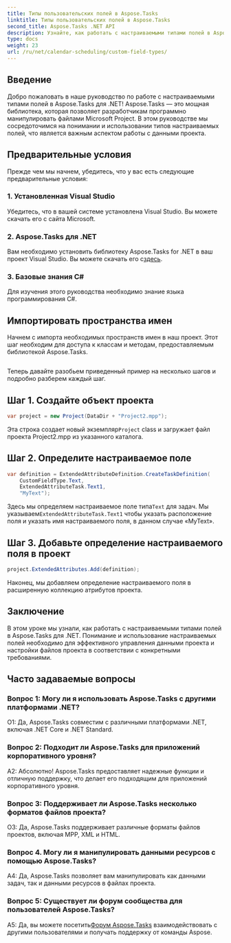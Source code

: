 ```yaml
---
title: Типы пользовательских полей в Aspose.Tasks
linktitle: Типы пользовательских полей в Aspose.Tasks
second_title: Aspose.Tasks .NET API
description: Узнайте, как работать с настраиваемыми типами полей в Aspose.Tasks для .NET. Пошаговое руководство с примерами кода и часто задаваемыми вопросами.
type: docs
weight: 23
url: /ru/net/calendar-scheduling/custom-field-types/
---
```

## Введение

Добро пожаловать в наше руководство по работе с настраиваемыми типами полей в Aspose.Tasks для .NET! Aspose.Tasks — это мощная библиотека, которая позволяет разработчикам программно манипулировать файлами Microsoft Project. В этом руководстве мы сосредоточимся на понимании и использовании типов настраиваемых полей, что является важным аспектом работы с данными проекта.

## Предварительные условия

Прежде чем мы начнем, убедитесь, что у вас есть следующие предварительные условия:

### 1. Установленная Visual Studio

Убедитесь, что в вашей системе установлена Visual Studio. Вы можете скачать его с сайта Microsoft.

### 2. Aspose.Tasks для .NET

 Вам необходимо установить библиотеку Aspose.Tasks for .NET в ваш проект Visual Studio. Вы можете скачать его с[здесь](https://releases.aspose.com/tasks/net/).

### 3. Базовые знания C#

Для изучения этого руководства необходимо знание языка программирования C#.

## Импортировать пространства имен

Начнем с импорта необходимых пространств имен в наш проект. Этот шаг необходим для доступа к классам и методам, предоставляемым библиотекой Aspose.Tasks.

```csharp

```

Теперь давайте разобьем приведенный пример на несколько шагов и подробно разберем каждый шаг.

## Шаг 1. Создайте объект проекта

```csharp
var project = new Project(DataDir + "Project2.mpp");
```

 Эта строка создает новый экземпляр`Project` class и загружает файл проекта Project2.mpp из указанного каталога.

## Шаг 2. Определите настраиваемое поле

```csharp
var definition = ExtendedAttributeDefinition.CreateTaskDefinition(
    CustomFieldType.Text,
    ExtendedAttributeTask.Text1,
    "MyText");
```

 Здесь мы определяем настраиваемое поле типа`Text` для задач. Мы указываем`ExtendedAttributeTask.Text1` чтобы указать расположение поля и указать имя настраиваемого поля, в данном случае «MyText».

## Шаг 3. Добавьте определение настраиваемого поля в проект

```csharp
project.ExtendedAttributes.Add(definition);
```

Наконец, мы добавляем определение настраиваемого поля в расширенную коллекцию атрибутов проекта.

## Заключение

В этом уроке мы узнали, как работать с настраиваемыми типами полей в Aspose.Tasks для .NET. Понимание и использование настраиваемых полей необходимо для эффективного управления данными проекта и настройки файлов проекта в соответствии с конкретными требованиями.

## Часто задаваемые вопросы

### Вопрос 1: Могу ли я использовать Aspose.Tasks с другими платформами .NET?

О1: Да, Aspose.Tasks совместим с различными платформами .NET, включая .NET Core и .NET Standard.

### Вопрос 2: Подходит ли Aspose.Tasks для приложений корпоративного уровня?

А2: Абсолютно! Aspose.Tasks предоставляет надежные функции и отличную поддержку, что делает его подходящим для приложений корпоративного уровня.

### Вопрос 3: Поддерживает ли Aspose.Tasks несколько форматов файлов проекта?

О3: Да, Aspose.Tasks поддерживает различные форматы файлов проектов, включая MPP, XML и HTML.

### Вопрос 4. Могу ли я манипулировать данными ресурсов с помощью Aspose.Tasks?

A4: Да, Aspose.Tasks позволяет вам манипулировать как данными задач, так и данными ресурсов в файлах проекта.

### Вопрос 5: Существует ли форум сообщества для пользователей Aspose.Tasks?

 A5: Да, вы можете посетить[Форум Aspose.Tasks](https://forum.aspose.com/c/tasks/15) взаимодействовать с другими пользователями и получать поддержку от команды Aspose.